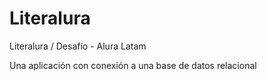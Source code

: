 # Literalura
Literalura / Desafío - Alura Latam

Una aplicación con conexión a una base de datos relacional
